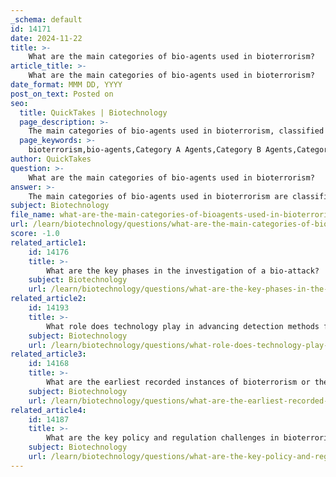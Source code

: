 ```yaml
---
_schema: default
id: 14171
date: 2024-11-22
title: >-
    What are the main categories of bio-agents used in bioterrorism?
article_title: >-
    What are the main categories of bio-agents used in bioterrorism?
date_format: MMM DD, YYYY
post_on_text: Posted on
seo:
  title: QuickTakes | Biotechnology
  page_description: >-
    The main categories of bio-agents used in bioterrorism, classified by the CDC into Category A, B, and C based on their potential impact on public health and ease of dissemination.
  page_keywords: >-
    bioterrorism,bio-agents,Category A Agents,Category B Agents,Category C Agents,CDC,public health,threat assessment,anthrax,smallpox,plague,tularemia,botulism,brucellosis,glanders,Q fever,ricin toxin,Nipah virus,Hantavirus,tick-borne encephalitis
author: QuickTakes
question: >-
    What are the main categories of bio-agents used in bioterrorism?
answer: >-
    The main categories of bio-agents used in bioterrorism are classified based on their potential impact on public health and the ease with which they can be disseminated. The U.S. Centers for Disease Control and Prevention (CDC) has established a classification system that includes three primary categories:\n\n1. **Category A Agents**: These are considered the highest risk to national security and public health. They can be easily disseminated or transmitted from person to person, result in high mortality rates, and may cause public panic and social disruption. Examples include:\n   - Anthrax (Bacillus anthracis)\n   - Smallpox (Variola major)\n   - Plague (Yersinia pestis)\n   - Tularemia (Francisella tularensis)\n   - Botulism (Clostridium botulinum toxin)\n\n2. **Category B Agents**: These agents are moderately easy to disseminate and result in moderate morbidity rates and low mortality rates. They require specific enhancements of diagnostic capacity and public health surveillance. Examples include:\n   - Brucellosis (Brucella species)\n   - Glanders (Burkholderia mallei)\n   - Q fever (Coxiella burnetii)\n   - Ricin toxin (from castor beans)\n\n3. **Category C Agents**: These are emerging threats that could be engineered for mass dissemination in the future. They are not currently considered as high risk as Category A or B agents but could pose a significant threat due to their potential for widespread impact. Examples include:\n   - Nipah virus\n   - Hantavirus\n   - Tick-borne encephalitis virus\n\nThis classification system helps prioritize research, preparedness, and response efforts to mitigate the risks associated with bioterrorism.
subject: Biotechnology
file_name: what-are-the-main-categories-of-bioagents-used-in-bioterrorism.md
url: /learn/biotechnology/questions/what-are-the-main-categories-of-bioagents-used-in-bioterrorism
score: -1.0
related_article1:
    id: 14176
    title: >-
        What are the key phases in the investigation of a bio-attack?
    subject: Biotechnology
    url: /learn/biotechnology/questions/what-are-the-key-phases-in-the-investigation-of-a-bioattack
related_article2:
    id: 14193
    title: >-
        What role does technology play in advancing detection methods for biological agents?
    subject: Biotechnology
    url: /learn/biotechnology/questions/what-role-does-technology-play-in-advancing-detection-methods-for-biological-agents
related_article3:
    id: 14168
    title: >-
        What are the earliest recorded instances of bioterrorism or the use of biological weapons?
    subject: Biotechnology
    url: /learn/biotechnology/questions/what-are-the-earliest-recorded-instances-of-bioterrorism-or-the-use-of-biological-weapons
related_article4:
    id: 14187
    title: >-
        What are the key policy and regulation challenges in bioterrorism preparedness?
    subject: Biotechnology
    url: /learn/biotechnology/questions/what-are-the-key-policy-and-regulation-challenges-in-bioterrorism-preparedness
---
```


&nbsp;